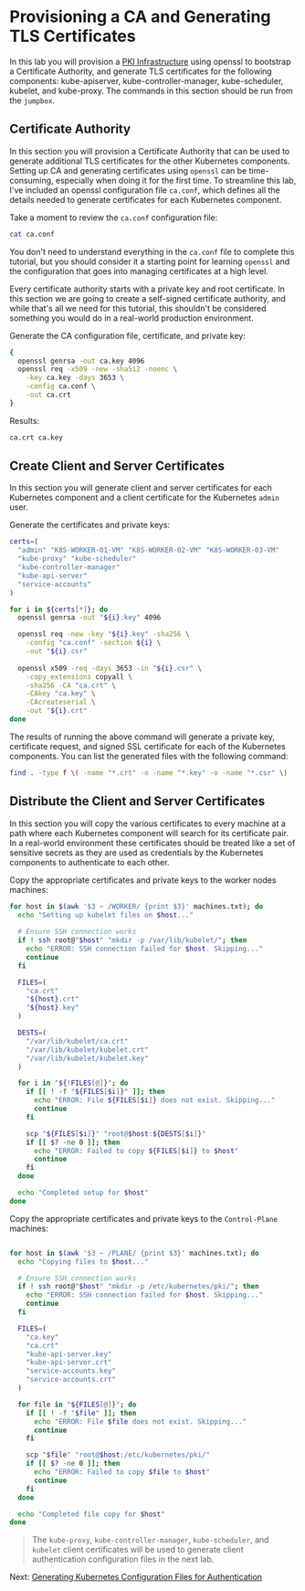 # Provisioning a CA and Generating TLS Certificates

In this lab you will provision a [PKI Infrastructure](https://en.wikipedia.org/wiki/Public_key_infrastructure) using openssl to bootstrap a Certificate Authority, and generate TLS certificates for the following components: kube-apiserver, kube-controller-manager, kube-scheduler, kubelet, and kube-proxy. The commands in this section should be run from the `jumpbox`.

## Certificate Authority

In this section you will provision a Certificate Authority that can be used to generate additional TLS certificates for the other Kubernetes components. Setting up CA and generating certificates using `openssl` can be time-consuming, especially when doing it for the first time. To streamline this lab, I've included an openssl configuration file `ca.conf`, which defines all the details needed to generate certificates for each Kubernetes component. 

Take a moment to review the `ca.conf` configuration file:

```bash
cat ca.conf
```

You don't need to understand everything in the `ca.conf` file to complete this tutorial, but you should consider it a starting point for learning `openssl` and the configuration that goes into managing certificates at a high level.

Every certificate authority starts with a private key and root certificate. In this section we are going to create a self-signed certificate authority, and while that's all we need for this tutorial, this shouldn't be considered something you would do in a real-world production environment.

Generate the CA configuration file, certificate, and private key:

```bash
{
  openssl genrsa -out ca.key 4096
  openssl req -x509 -new -sha512 -noenc \
    -key ca.key -days 3653 \
    -config ca.conf \
    -out ca.crt
}
```

Results:

```txt
ca.crt ca.key
```

## Create Client and Server Certificates

In this section you will generate client and server certificates for each Kubernetes component and a client certificate for the Kubernetes `admin` user.

Generate the certificates and private keys:

```bash
certs=(
  "admin" "K8S-WORKER-01-VM" "K8S-WORKER-02-VM" "K8S-WORKER-03-VM"
  "kube-proxy" "kube-scheduler"
  "kube-controller-manager"
  "kube-api-server"
  "service-accounts"
)
```

```bash
for i in ${certs[*]}; do
  openssl genrsa -out "${i}.key" 4096

  openssl req -new -key "${i}.key" -sha256 \
    -config "ca.conf" -section ${i} \
    -out "${i}.csr"
  
  openssl x509 -req -days 3653 -in "${i}.csr" \
    -copy_extensions copyall \
    -sha256 -CA "ca.crt" \
    -CAkey "ca.key" \
    -CAcreateserial \
    -out "${i}.crt"
done
```

The results of running the above command will generate a private key, certificate request, and signed SSL certificate for each of the Kubernetes components. You can list the generated files with the following command:

```bash
find . -type f \( -name "*.crt" -o -name "*.key" -o -name "*.csr" \)
```

## Distribute the Client and Server Certificates

In this section you will copy the various certificates to every machine at a path where each Kubernetes component will search for its certificate pair. In a real-world environment these certificates should be treated like a set of sensitive secrets as they are used as credentials by the Kubernetes components to authenticate to each other.

Copy the appropriate certificates and private keys to the worker nodes machines:

```bash
for host in $(awk '$3 ~ /WORKER/ {print $3}' machines.txt); do
  echo "Setting up kubelet files on $host..."
  
  # Ensure SSH connection works
  if ! ssh root@"$host" "mkdir -p /var/lib/kubelet/"; then
    echo "ERROR: SSH connection failed for $host. Skipping..."
    continue
  fi

  FILES=(
    "ca.crt"
    "${host}.crt"
    "${host}.key"
  )

  DESTS=(
    "/var/lib/kubelet/ca.crt"
    "/var/lib/kubelet/kubelet.crt"
    "/var/lib/kubelet/kubelet.key"
  )

  for i in "${!FILES[@]}"; do
    if [[ ! -f "${FILES[$i]}" ]]; then
      echo "ERROR: File ${FILES[$i]} does not exist. Skipping..."
      continue
    fi

    scp "${FILES[$i]}" "root@$host:${DESTS[$i]}"
    if [[ $? -ne 0 ]]; then
      echo "ERROR: Failed to copy ${FILES[$i]} to $host"
      continue
    fi
  done

  echo "Completed setup for $host"
done
```

Copy the appropriate certificates and private keys to the `Control-Plane` machines:

```bash

for host in $(awk '$3 ~ /PLANE/ {print $3}' machines.txt); do
  echo "Copying files to $host..."

  # Ensure SSH connection works
  if ! ssh root@"$host" "mkdir -p /etc/kubernetes/pki/"; then
    echo "ERROR: SSH connection failed for $host. Skipping..."
    continue
  fi

  FILES=(
    "ca.key"
    "ca.crt"
    "kube-api-server.key"
    "kube-api-server.crt"
    "service-accounts.key"
    "service-accounts.crt"
  )

  for file in "${FILES[@]}"; do
    if [[ ! -f "$file" ]]; then
      echo "ERROR: File $file does not exist. Skipping..."
      continue
    fi

    scp "$file" "root@$host:/etc/kubernetes/pki/"
    if [[ $? -ne 0 ]]; then
      echo "ERROR: Failed to copy $file to $host"
      continue
    fi
  done

  echo "Completed file copy for $host"
done


```

> The `kube-proxy`, `kube-controller-manager`, `kube-scheduler`, and `kubelet` client certificates will be used to generate client authentication configuration files in the next lab.

Next: [Generating Kubernetes Configuration Files for Authentication](05-kubernetes-configuration-files.md)
